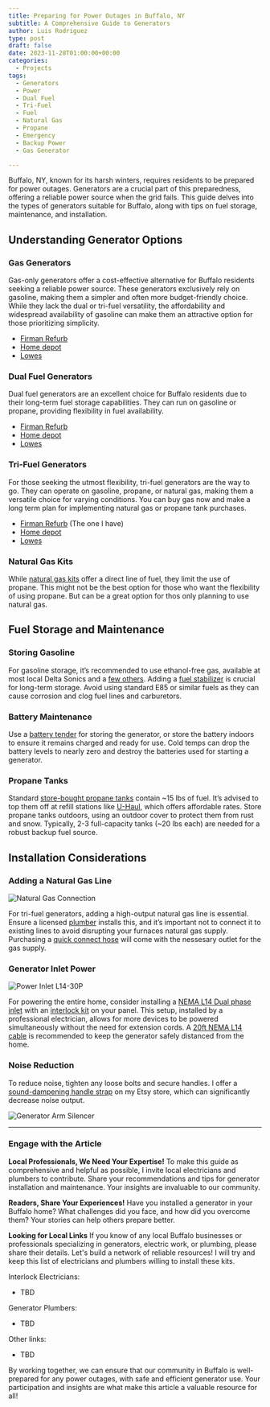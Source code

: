 ```yaml
---
title: Preparing for Power Outages in Buffalo, NY
subtitle: A Comprehensive Guide to Generators
author: Luis Rodriguez
type: post
draft: false
date: 2023-11-28T01:00:00+00:00
categories:
  - Projects
tags:
  - Generators
  - Power
  - Dual Fuel
  - Tri-Fuel
  - Fuel
  - Natural Gas
  - Propane
  - Emergency
  - Backup Power
  - Gas Generator

---
```


Buffalo, NY, known for its harsh winters, requires residents to be prepared for power outages. Generators are a crucial part of this preparedness, offering a reliable power source when the grid fails. This guide delves into the types of generators suitable for Buffalo, along with tips on fuel storage, maintenance, and installation.

<!--more-->

## Understanding Generator Options

### Gas Generators

Gas-only generators offer a cost-effective alternative for Buffalo residents seeking a reliable power source. These generators exclusively rely on gasoline, making them a simpler and often more budget-friendly choice. While they lack the dual or tri-fuel versatility, the affordability and widespread availability of gasoline can make them an attractive option for those prioritizing simplicity.

 - [Firman Refurb](https://firmanpowerequipment.com/collections/all-generators/products/w01682f)
 - [Home depot](https://www.homedepot.com/b/Outdoors-Outdoor-Power-Equipment-Generators-Portable-Generators/Gasoline/N-5yc1vZbx9nZ1z17kdb?sortorder=asc&sortby=price)
 - [Lowes](https://www.lowes.com/search?searchTerm=portable+generator&sortMethod=sortBy_priceLowToHigh)

### Dual Fuel Generators

Dual fuel generators are an excellent choice for Buffalo residents due to their long-term fuel storage capabilities. They can run on gasoline or propane, providing flexibility in fuel availability.

 - [Firman Refurb](https://firmanpowerequipment.com/collections/all-generators/products/wh02942f)
 - [Home depot](https://www.homedepot.com/b/Outdoors-Outdoor-Power-Equipment-Generators-Portable-Generators/Dual-Fuel/N-5yc1vZbx9nZ1z1cr39?sortorder=asc&sortby=price)
 - [Lowes](https://www.lowes.com/pl/Gasoline-propane--Generators-Electrical/4294641574?searchTerm=dual%20fuel%20generator&sortMethod=sortBy_priceLowToHigh&refinement=4294514691)

### Tri-Fuel Generators

For those seeking the utmost flexibility, tri-fuel generators are the way to go. They can operate on gasoline, propane, or natural gas, making them a versatile choice for varying conditions. You can buy gas now and make a long term plan for implementing natural gas or propane tank purchases.

 - [Firman Refurb](https://firmanpowerequipment.com/products/t07571f) (The one I have)
 - [Home depot](https://www.homedepot.com/b/Outdoors-Outdoor-Power-Equipment-Generators-Portable-Generators/Tri-Fuel/N-5yc1vZbx9nZ1z1ponc/Ntk-elasticplus/Ntt-tri%2Bfuel%2Bgenerator?NCNI-5&sortby=bestmatch&sortorder=none)
 - [Lowes](https://www.lowes.com/search?searchTerm=tri+fuel+generator)

### Natural Gas Kits

While [natural gas kits](https://www.amazon.com/s?k=generator+natural+gas+conversion+kit) offer a direct line of fuel, they limit the use of propane. This might not be the best option for those who want the flexibility of using propane. But can be a great option for thos only planning to use natural gas.

## Fuel Storage and Maintenance

### Storing Gasoline

For gasoline storage, it’s recommended to use ethanol-free gas, available at most local Delta Sonics and a [few others](https://www.pure-gas.org/NY). Adding a [fuel stabilizer](https://www.amazon.com/s?k=STA-BIL+Storage+Fuel+Stabilizer) is crucial for long-term storage. Avoid using standard E85 or similar fuels as they can cause corrosion and clog fuel lines and carburetors.

### Battery Maintenance

Use a [battery tender](https://www.google.com/search?q=battery+tender&tbm=shop) for storing the generator, or store the battery indoors to ensure it remains charged and ready for use. Cold temps can drop the battery levels to nearly zero and destroy the batteries used for starting a generator.

### Propane Tanks

Standard [store-bought propane tanks](https://www.bluerhino.com/propane-finder/) contain ~15 lbs of fuel. It’s advised to top them off at refill stations like [U-Haul](https://www.uhaul.com/Propane/), which offers affordable rates. Store propane tanks outdoors, using an outdoor cover to protect them from rust and snow. Typically, 2-3 full-capacity tanks (~20 lbs each) are needed for a robust backup fuel source.

## Installation Considerations

### Adding a Natural Gas Line

![Natural Gas Connection](/uploads/generator/quick-connect.jpg "Natural Gas Connection")

For tri-fuel generators, adding a high-output natural gas line is essential. Ensure a licensed [plumber](https://www.google.com/maps/search/plumber/@42.9476313,-78.859728,12z/data=!4m3!2m2!5m1!4e9?entry=ttu) installs this, and it’s important not to connect it to existing lines to avoid disrupting your furnaces natural gas supply. Purchasing a [quick connect hose](https://www.amazon.com/s?k=25ft+natural+has+hose+quick+connect) will come with the nessesary outlet for the gas supply.

### Generator Inlet Power

![Power Inlet L14-30P](/uploads/generator/L14-30P.jpg "Power Inlet L14-30P")

For powering the entire home, consider installing a [NEMA L14 Dual phase inlet](https://www.amazon.com/s?k=L14-30P+Power+Inlet+Box) with an [interlock kit](https://www.amazon.com/s?k=ul+approved+generator+interlock+kit) on your panel. This setup, installed by a professional electrician, allows for more devices to be powered simultaneously without the need for extension cords. A [20ft NEMA L14 cable](https://www.amazon.com/s?k=20ft+l14+generator+cord) is recommended to keep the generator safely distanced from the home.

### Noise Reduction

To reduce noise, tighten any loose bolts and secure handles. I offer a [sound-dampening handle strap](https://www.etsy.com/listing/1396989959/generator-arm-silencer) on my Etsy store, which can significantly decrease noise output.

![Generator Arm Silencer](/uploads/generator/silencer.jpg "Generator Arm Silencer")

----------

### Engage with the Article

**Local Professionals, We Need Your Expertise!** To make this guide as comprehensive and helpful as possible, I invite local electricians and plumbers to contribute. Share your recommendations and tips for generator installation and maintenance. Your insights are invaluable to our community. 

**Readers, Share Your Experiences!** Have you installed a generator in your Buffalo home? What challenges did you face, and how did you overcome them? Your stories can help others prepare better.

**Looking for Local Links** If you know of any local Buffalo businesses or professionals specializing in generators, electric work, or plumbing, please share their details. Let's build a network of reliable resources! I will try and keep this list of electricians and plumbers willing to install these kits.

Interlock Electricians:
 - TBD

Generator Plumbers:
 - TBD

Other links:
 - TBD
 

By working together, we can ensure that our community in Buffalo is well-prepared for any power outages, with safe and efficient generator use. Your participation and insights are what make this article a valuable resource for all!
